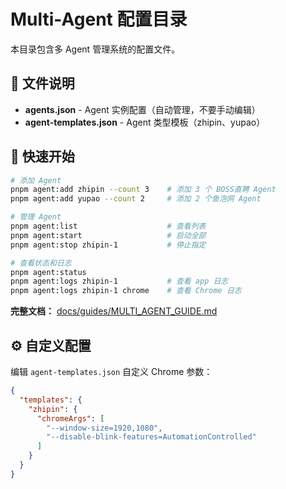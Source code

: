 # Multi-Agent 配置目录

本目录包含多 Agent 管理系统的配置文件。

## 📁 文件说明

- **agents.json** - Agent 实例配置（自动管理，不要手动编辑）
- **agent-templates.json** - Agent 类型模板（zhipin、yupao）

## 🚀 快速开始

```bash
# 添加 Agent
pnpm agent:add zhipin --count 3    # 添加 3 个 BOSS直聘 Agent
pnpm agent:add yupao --count 2     # 添加 2 个鱼泡网 Agent

# 管理 Agent
pnpm agent:list                    # 查看列表
pnpm agent:start                   # 启动全部
pnpm agent:stop zhipin-1           # 停止指定

# 查看状态和日志
pnpm agent:status
pnpm agent:logs zhipin-1           # 查看 app 日志
pnpm agent:logs zhipin-1 chrome    # 查看 Chrome 日志
```

**完整文档：** [docs/guides/MULTI_AGENT_GUIDE.md](../docs/guides/MULTI_AGENT_GUIDE.md)

## ⚙️ 自定义配置

编辑 `agent-templates.json` 自定义 Chrome 参数：

```json
{
  "templates": {
    "zhipin": {
      "chromeArgs": [
        "--window-size=1920,1080",
        "--disable-blink-features=AutomationControlled"
      ]
    }
  }
}
```
